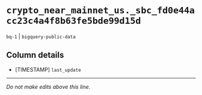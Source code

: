 # `crypto_near_mainnet_us._sbc_fd0e44acc23c4a4f8b63fe5bde99d15d`
`bq-1` | `bigquery-public-data`

## Column details
* [TIMESTAMP] `last_update`

-------------------------------------------------------------------------------
*Do not make edits above this line.*
